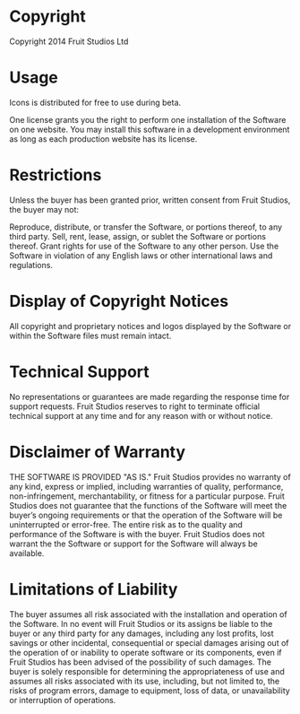 # Copyright

Copyright 2014 Fruit Studios Ltd

# Usage 

Icons is distributed for free to use during beta.

One license grants you the right to perform one installation of the Software on one website. You may install this software in a development environment as long as each production website has its license.

# Restrictions

Unless the buyer has been granted prior, written consent from Fruit Studios, the buyer may not:

Reproduce, distribute, or transfer the Software, or portions thereof, to any third party. Sell, rent, lease, assign, or sublet the Software or portions thereof. Grant rights for use of the Software to any other person. Use the Software in violation of any English laws or other international laws and regulations. 

# Display of Copyright Notices

All copyright and proprietary notices and logos displayed by the Software or within the Software files must remain intact.

# Technical Support

No representations or guarantees are made regarding the response time for support requests. Fruit Studios reserves to right to terminate official technical support at any time and for any reason with or without notice.

# Disclaimer of Warranty

THE SOFTWARE IS PROVIDED "AS IS." Fruit Studios provides no warranty of any kind, express or implied, including warranties of quality, performance, non-infringement, merchantability, or fitness for a particular purpose. Fruit Studios does not guarantee that the functions of the Software will meet the buyer’s ongoing requirements or that the operation of the Software will be uninterrupted or error-free. The entire risk as to the quality and performance of the Software is with the buyer. Fruit Studios does not warrant the the Software or support for the Software will always be available.

# Limitations of Liability

The buyer assumes all risk associated with the installation and operation of the Software. In no event will Fruit Studios or its assigns be liable to the buyer or any third party for any damages, including any lost profits, lost savings or other incidental, consequential or special damages arising out of the operation of or inability to operate software or its components, even if Fruit Studios has been advised of the possibility of such damages. The buyer is solely responsible for determining the appropriateness of use and assumes all risks associated with its use, including, but not limited to, the risks of program errors, damage to equipment, loss of data, or unavailability or interruption of operations.

